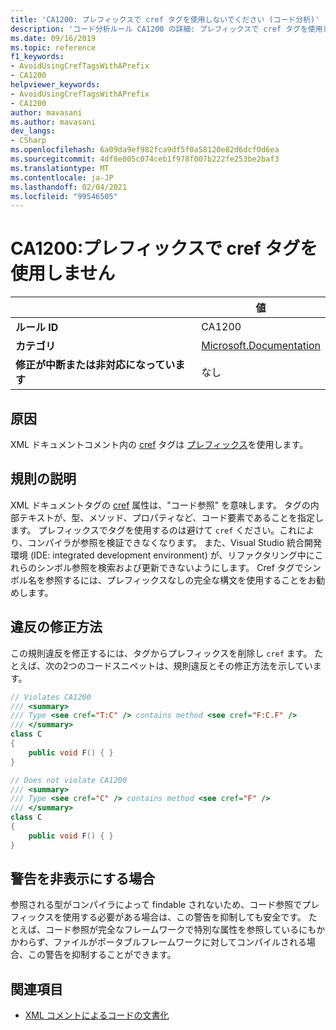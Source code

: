 ```yaml
---
title: 'CA1200: プレフィックスで cref タグを使用しないでください (コード分析)'
description: 'コード分析ルール CA1200 の詳細: プレフィックスで cref タグを使用しない'
ms.date: 09/16/2019
ms.topic: reference
f1_keywords:
- AvoidUsingCrefTagsWithAPrefix
- CA1200
helpviewer_keywords:
- AvoidUsingCrefTagsWithAPrefix
- CA1200
author: mavasani
ms.author: mavasani
dev_langs:
- CSharp
ms.openlocfilehash: 6a09da9ef982fca9df5f0a58120e82d6dcf0d6ea
ms.sourcegitcommit: 4df8e005c074ceb1f978f007b222fe253be2baf3
ms.translationtype: MT
ms.contentlocale: ja-JP
ms.lasthandoff: 02/04/2021
ms.locfileid: "99546505"
---
```

# <a name="ca1200-avoid-using-cref-tags-with-a-prefix"></a>CA1200:プレフィックスで cref タグを使用しません

| | 値 |
|-|-|
| **ルール ID** |CA1200|
| **カテゴリ** |[Microsoft.Documentation](documentation-warnings.md)|
| **修正が中断または非対応になっています** |なし|

## <a name="cause"></a>原因

XML ドキュメントコメント内の [cref](../../../csharp/programming-guide/xmldoc/cref-attribute.md) タグは [プレフィックス](../../../csharp/programming-guide/xmldoc/processing-the-xml-file.md)を使用します。

## <a name="rule-description"></a>規則の説明

XML ドキュメントタグの [cref](../../../csharp/programming-guide/xmldoc/cref-attribute.md) 属性は、"コード参照" を意味します。 タグの内部テキストが、型、メソッド、プロパティなど、コード要素であることを指定します。 プレフィックスでタグを使用するのは避けて `cref` ください。これにより、コンパイラが参照を検証できなくなります。 また、Visual Studio 統合開発環境 (IDE: integrated development environment) が、リファクタリング中にこれらのシンボル参照を検索および更新できないようにします。 Cref タグでシンボル名を参照するには、プレフィックスなしの完全な構文を使用することをお勧めします。

## <a name="how-to-fix-violations"></a>違反の修正方法

この規則違反を修正するには、タグからプレフィックスを削除し `cref` ます。 たとえば、次の2つのコードスニペットは、規則違反とその修正方法を示しています。

```csharp
// Violates CA1200
/// <summary>
/// Type <see cref="T:C" /> contains method <see cref="F:C.F" />
/// </summary>
class C
{
    public void F() { }
}
```

```csharp
// Does not violate CA1200
/// <summary>
/// Type <see cref="C" /> contains method <see cref="F" />
/// </summary>
class C
{
    public void F() { }
}
```

## <a name="when-to-suppress-warnings"></a>警告を非表示にする場合

参照される型がコンパイラによって findable されないため、コード参照でプレフィックスを使用する必要がある場合は、この警告を抑制しても安全です。 たとえば、コード参照が完全なフレームワークで特別な属性を参照しているにもかかわらず、ファイルがポータブルフレームワークに対してコンパイルされる場合、この警告を抑制することができます。

## <a name="see-also"></a>関連項目

- [XML コメントによるコードの文書化](../../../csharp/codedoc.md)
